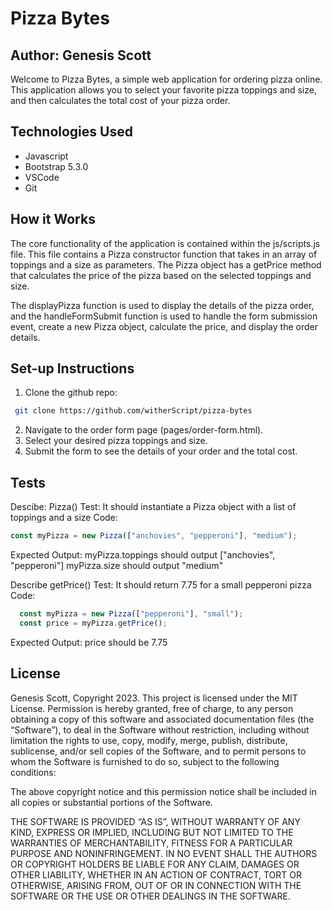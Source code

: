 # Pizza Bytes
## Author: Genesis Scott

Welcome to Pizza Bytes, a simple web application for ordering pizza online. This application allows you to select your favorite pizza toppings and size, and then calculates the total cost of your pizza order.

## Technologies Used
- Javascript
- Bootstrap 5.3.0
- VSCode
- Git

## How it Works
The core functionality of the application is contained within the js/scripts.js file. This file contains a Pizza constructor function that takes in an array of toppings and a size as parameters. The Pizza object has a getPrice method that calculates the price of the pizza based on the selected toppings and size.

The displayPizza function is used to display the details of the pizza order, and the handleFormSubmit function is used to handle the form submission event, create a new Pizza object, calculate the price, and display the order details.

## Set-up Instructions
1. Clone the github repo:
```bash
 git clone https://github.com/witherScript/pizza-bytes
```
2. Navigate to the order form page (pages/order-form.html).
3. Select your desired pizza toppings and size.
4. Submit the form to see the details of your order and the total cost.

## Tests
Descibe: Pizza()
Test: It should instantiate a Pizza object with a list of toppings and a size
Code:
```javascript
const myPizza = new Pizza(["anchovies", "pepperoni"], "medium");
```

Expected Output:
myPizza.toppings should output ["anchovies", "pepperoni"]
myPizza.size should output "medium"


Describe getPrice()
Test: It should return 7.75 for a small pepperoni pizza
Code:
```javascript
  const myPizza = new Pizza(["pepperoni"], "small");
  const price = myPizza.getPrice();
```

Expected Output:
price should be 7.75

## License
Genesis Scott, Copyright 2023.
This project is licensed under the MIT License.
Permission is hereby granted, free of charge, to any person obtaining a copy of this software and associated documentation files (the “Software”), to deal in the Software without restriction, including without limitation the rights to use, copy, modify, merge, publish, distribute, sublicense, and/or sell copies of the Software, and to permit persons to whom the Software is furnished to do so, subject to the following conditions:

The above copyright notice and this permission notice shall be included in all copies or substantial portions of the Software.

THE SOFTWARE IS PROVIDED “AS IS”, WITHOUT WARRANTY OF ANY KIND, EXPRESS OR IMPLIED, INCLUDING BUT NOT LIMITED TO THE WARRANTIES OF MERCHANTABILITY, FITNESS FOR A PARTICULAR PURPOSE AND NONINFRINGEMENT. IN NO EVENT SHALL THE AUTHORS OR COPYRIGHT HOLDERS BE LIABLE FOR ANY CLAIM, DAMAGES OR OTHER LIABILITY, WHETHER IN AN ACTION OF CONTRACT, TORT OR OTHERWISE, ARISING FROM, OUT OF OR IN CONNECTION WITH THE SOFTWARE OR THE USE OR OTHER DEALINGS IN THE SOFTWARE.
